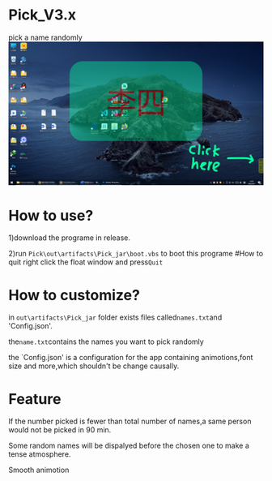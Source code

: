 # Pick_V3.x
pick a name randomly
![image](https://github.com/57UU/Pick_V3.x/blob/main/example.png)
# How to use?
1)download the programe in release.

2)run `Pick\out\artifacts\Pick_jar\boot.vbs` to boot this programe
#How to quit
right click the float window and press`Quit`

# How to customize?
in `out\artifacts\Pick_jar` folder exists files called`names.txt`and 'Config.json'.

the`name.txt`contains the names you want to pick randomly

the `Config.json' is a configuration for the app containing animotions,font size and more,which shouldn't be change causally.
# Feature
If the number picked is fewer than total number of names,a same person would not be picked in 90 min.

Some random names will be dispalyed before the chosen one to make a tense atmosphere.

Smooth animotion
